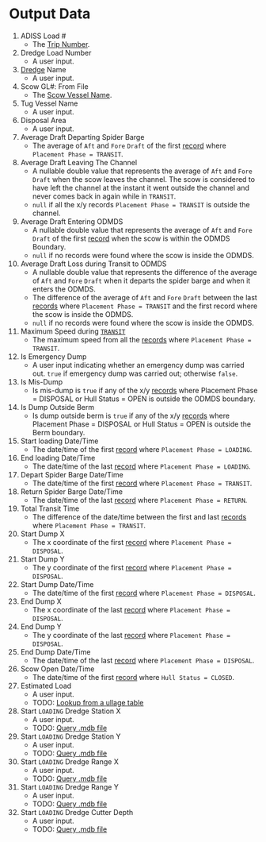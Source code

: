 # Output Data
1. ADISS Load #
    - The [Trip Number](AdissCsvFile.md).
2. Dredge Load Number
    - A user input.
3. [Dredge](Dredge.md) Name
    - A user input.
4. Scow GL#: From File
    - The [Scow Vessel Name](AdissCsvFile.md).
5. Tug Vessel Name
    - A user input.
6. Disposal Area
    - A user input.
7. Average Draft Departing Spider Barge
    - The average of `Aft` and `Fore` `Draft` of the first [record](AdissCsvFile.md#records) where `Placement Phase = TRANSIT`.
8. Average Draft Leaving The Channel
    - A nullable double value that represents the average of `Aft` and `Fore` `Draft` when the scow leaves the channel. The scow is considered to have left the channel at the instant it went outside the channel and never comes back in again while in `TRANSIT`.
    - `null` if all the x/y records `Placement Phase = TRANSIT` is outside the channel.
9. Average Draft Entering ODMDS
    - A nullable double value that represents the average of `Aft` and `Fore` `Draft` of the first [record](AdissCsvFile.md#records) when the scow is within the ODMDS Boundary.
    - `null` if no records were found where the scow is inside the ODMDS.
10. Average Draft Loss during Transit to ODMDS
    - A nullable double value that represents the difference of the average of `Aft` and `Fore` `Draft` when it departs the spider barge and when it enters the ODMDS.
    - The difference of the average of `Aft` and `Fore` `Draft` between the last [records](AdissCsvFile.md#records) where `Placement Phase = TRANSIT` and the first record where the scow is inside the ODMDS. 
    - `null` if no records were found where the scow is inside the ODMDS.
11. Maximum Speed during [`TRANSIT`](PlacementPhase.md)
    - The maximum speed from all the [records](AdissCsvFile.md#records) where `Placement Phase = TRANSIT`.
12. Is Emergency Dump
    - A user input indicating whether an emergency dump was carried out. `true` if emergency dump was carried out; otherwise `false`.
13. Is Mis-Dump
    - Is mis-dump is `true` if any of the x/y [records](AdissCsvFile.md#records) where Placement Phase = DISPOSAL or Hull Status = OPEN is outside the ODMDS boundary.
14. Is Dump Outside Berm
    - Is dump outside berm is `true` if any of the x/y [records](AdissCsvFile.md#records) where Placement Phase = DISPOSAL or Hull Status = OPEN is outside the Berm boundary.
15. Start loading Date/Time
    - The date/time of the first [record](AdissCsvFile.md#records) where `Placement Phase = LOADING`.
16. End loading Date/Time
    - The date/time of the last [record](AdissCsvFile.md#records) where `Placement Phase = LOADING`.
17. Depart Spider Barge Date/Time
    - The date/time of the first [record](AdissCsvFile.md#records) where `Placement Phase = TRANSIT`.
18. Return Spider Barge Date/Time
    - The date/time of the last [record](AdissCsvFile.md#records) where `Placement Phase = RETURN`.
19. Total Transit Time
    - The difference of the date/time between the first and last [records](AdissCsvFile.md#records) where `Placement Phase = TRANSIT`. 
20. Start Dump X
    - The x coordinate of the first [record](AdissCsvFile.md#records) where `Placement Phase = DISPOSAL`.
21. Start Dump Y
    - The y coordinate of the first [record](AdissCsvFile.md#records) where `Placement Phase = DISPOSAL`.
22. Start Dump Date/Time
    -  The date/time of the first [record](AdissCsvFile.md#records) where `Placement Phase = DISPOSAL`.
23. End Dump X
    - The x coordinate of the last [record](AdissCsvFile.md#records) where `Placement Phase = DISPOSAL`.
24. End Dump Y
    - The y coordinate of the last [record](AdissCsvFile.md#records) where `Placement Phase = DISPOSAL`.
25. End Dump Date/Time
    - The date/time of the last [record](AdissCsvFile.md#records) where `Placement Phase = DISPOSAL`.
26. Scow Open Date/Time
    - The date/time of the first [record](AdissCsvFile.md#records) where `Hull Status = CLOSED`.
27. Estimated Load
    - A user input.
    - TODO: [Lookup from a ullage table](https://github.com/gojanpaolo/AdissParser/issues/2)
28. Start `LOADING` Dredge Station X
    - A user input.
    - TODO: [Query .mdb file](https://github.com/gojanpaolo/AdissParser/issues/1)
29. Start `LOADING` Dredge Station Y
    - A user input.
    - TODO: [Query .mdb file](https://github.com/gojanpaolo/AdissParser/issues/1)
30. Start `LOADING` Dredge Range X
    - A user input.
    - TODO: [Query .mdb file](https://github.com/gojanpaolo/AdissParser/issues/1)
31. Start `LOADING` Dredge Range Y
    - A user input.
    - TODO: [Query .mdb file](https://github.com/gojanpaolo/AdissParser/issues/1)
32. Start `LOADING` Dredge Cutter Depth
    - A user input.
    - TODO: [Query .mdb file](https://github.com/gojanpaolo/AdissParser/issues/1)